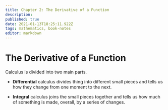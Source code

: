 ```yaml
---
title: Chapter 2: The Derivative of a Function
description: 
published: true
date: 2021-01-13T18:25:11.922Z
tags: mathematics, book-notes
editor: markdown
---
```


# The Derivative of a Function
Calculus is divided into two main parts.

* **Differential** calculus divides thing into different small pieces and tells us how they change from one moment to the next.

* **Integral** calculus joins the small pieces together and tells us how much of something is made, overall, by a series of changes.